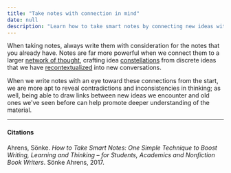 ```yaml
---
title: "Take notes with connection in mind"
date: null
description: "Learn how to take smart notes by connecting new ideas with existing ones to deepen understanding and reveal insights, boosting your learning, writing, and thinking skills effectively."
---
```


When taking notes, always write them with consideration for the notes that you already have. Notes are far more powerful when we connect them to a larger [ network of thought](), crafting idea [ constellations]() from discrete ideas that we have [ recontextualized]() into new conversations.

When we write notes with an eye toward these connections from the start, we are more apt to reveal contradictions and inconsistencies in thinking; as well, being able to draw links between new ideas we encounter and old ones we've seen before can help promote deeper understanding of the material.

---

#### Citations

Ahrens, Sönke. _How to Take Smart Notes: One Simple Technique to Boost Writing, Learning and Thinking – for Students, Academics and Nonfiction Book Writers_. Sönke Ahrens, 2017.
